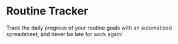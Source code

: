 # Routine Tracker
Track the daily progress of your routine goals with an automatized spreadsheet, and never be late for work again! 
